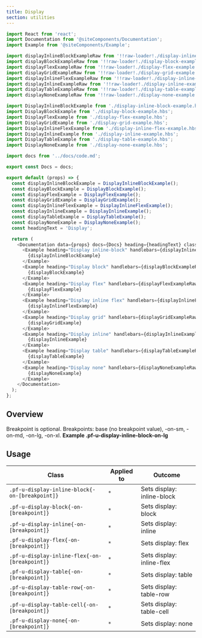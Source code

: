 ```yaml
---
title: Display
section: utilities
---
```


```js
import React from 'react';
import Documentation from '@siteComponents/Documentation';
import Example from '@siteComponents/Example';

import displayInlineBlockExampleRaw from '!!raw-loader!./display-inline-block-example.hbs';
import displayBlockExampleRaw from '!!raw-loader!./display-block-example.hbs';
import displayFlexExampleRaw from '!!raw-loader!./display-flex-example.hbs';
import displayGridExampleRaw from '!!raw-loader!./display-grid-example.hbs';
import displayInlineFlexExampleRaw from '!!raw-loader!./display-inline-flex-example.hbs';
import displayInlineExampleRaw from '!!raw-loader!./display-inline-example.hbs';
import displayTableExampleRaw from '!!raw-loader!./display-table-example.hbs';
import displayNoneExampleRaw from '!!raw-loader!./display-none-example.hbs';

import DisplayInlineBlockExample from './display-inline-block-example.hbs';
import DisplayBlockExample from './display-block-example.hbs';
import DisplayFlexExample from './display-flex-example.hbs';
import DisplayGridExample from './display-grid-example.hbs';
import DisplayInlineFlexExample from './display-inline-flex-example.hbs';
import DisplayInlineExample from './display-inline-example.hbs';
import DisplayTableExample from './display-table-example.hbs';
import DisplayNoneExample from './display-none-example.hbs';

import docs from '../docs/code.md';

export const Docs = docs;

export default (props) => {
  const displayInlineBlockExample = DisplayInlineBlockExample();
  const displayBlockExample = DisplayBlockExample();
  const displayFlexExample = DisplayFlexExample();
  const displayGridExample = DisplayGridExample();
  const displayInlineFlexExample = DisplayInlineFlexExample();
  const displayInlineExample = DisplayInlineExample();
  const displayTableExample = DisplayTableExample();
  const displayNoneExample = DisplayNoneExample();
  const headingText = 'Display';

  return (
    <Documentation data={props} docs={Docs} heading={headingText} className="is-utility-page">
      <Example heading="Display inline-block" handlebars={displayInlineBlockExampleRaw}>
        {displayInlineBlockExample}
      </Example>
      <Example heading="Display block" handlebars={displayBlockExampleRaw}>
        {displayBlockExample}
      </Example>
      <Example heading="Display flex" handlebars={displayFlexExampleRaw}>
        {displayFlexExample}
      </Example>
      <Example heading="Display inline flex" handlebars={displayInlineFlexExampleRaw}>
        {displayInlineFlexExample}
      </Example>
      <Example heading="Display grid" handlebars={displayGridExampleRaw}>
        {displayGridExample}
      </Example>
      <Example heading="Display inline" handlebars={displayInlineExampleRaw}>
        {displayInlineExample}
      </Example>
      <Example heading="Display table" handlebars={displayTableExampleRaw}>
        {displayTableExample}
      </Example>
      <Example heading="Display none" handlebars={displayNoneExampleRaw}>
        {displayNoneExample}
      </Example>
    </Documentation>
  );
};
```

## Overview

Breakpoint is optional. Breakpoints: base (no breakpoint value), -on-sm, -on-md, -on-lg, -on-xl. **Example .pf-u-display-inline-block-on-lg**


## Usage

| Class | Applied to | Outcome |
| -- | -- | -- |
| `.pf-u-display-inline-block{-on-[breakpoint]}` | `*` |  Sets display: inline-block |
| `.pf-u-display-block{-on-[breakpoint]}` | `*` |  Sets display: block |
| `.pf-u-display-inline{-on-[breakpoint]}` | `*` |  Sets display: inline |
| `.pf-u-display-flex{-on-[breakpoint]}` | `*` |  Sets display: flex |
| `.pf-u-display-inline-flex{-on-[breakpoint]}` | `*` |  Sets display: inline-flex |
| `.pf-u-display-table{-on-[breakpoint]}` | `*` |  Sets display: table |
| `.pf-u-display-table-row{-on-[breakpoint]}` | `*` |  Sets display: table-row |
| `.pf-u-display-table-cell{-on-[breakpoint]}` | `*` |  Sets display: table-cell |
| `.pf-u-display-none{-on-[breakpoint]}` | `*` |  Sets display: none |
